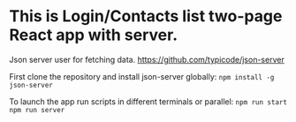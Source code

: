 # This is Login/Contacts list two-page React app with server.

Json server user for fetching data.
https://github.com/typicode/json-server

First clone the repository and install json-server globally: 
<code>npm install -g json-server</code>

To launch the app run scripts in different terminals or parallel:
<code>npm run start
npm run server</code>





